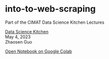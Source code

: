 # into-to-web-scraping
Part of the CIMAT Data Science Kitchen Lectures
    
[Data Science Kitchen](https://mathsciencesgto.cimat.mx/academics/SPRING_SEMESTER/DATA_SCIENCE_KITCHEN)  
May 4, 2023   
Zhaosen Guo    
    
[Open Notebook on Google Colab](https://colab.research.google.com/drive/1TxwH9cFFQ47-B6cp5Gs5qD7QWYlZxxXu?usp=sharing)
